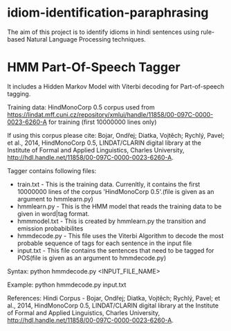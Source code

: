 # idiom-identification-paraphrasing
The aim of this project is to identify idioms in hindi sentences using rule-based Natural Language Processing techniques.

# HMM Part-Of-Speech Tagger
It includes a Hidden Markov Model with Viterbi decoding for Part-of-speech tagging.

Training data: HindMonoCorp 0.5 corpus used from https://lindat.mff.cuni.cz/repository/xmlui/handle/11858/00-097C-0000-0023-6260-A for training (first 10000000 lines only)

If using this corpus please cite: 
Bojar, Ondřej; Diatka, Vojtěch; Rychlý, Pavel; et al., 2014, 
  HindMonoCorp 0.5, LINDAT/CLARIN digital library at the Institute of Formal and Applied Linguistics, Charles University, 
  http://hdl.handle.net/11858/00-097C-0000-0023-6260-A.

Tagger contains following files:
  * train.txt - This is the training data. Currenltly, it contains the first 10000000 lines of the corpus 'HindMonoCorp 0.5'.(file is given as an argument to hmmlearn.py)
  * hmmlearn.py - This is the HMM model that reads the training data to be given in word|tag format.
  * hmmmodel.txt - This is created by hmmlearn.py the transition and emission probabibilites 
  * hmmdecode.py - This file uses the Viterbi Algorithm to decode the most probable sequence of tags for each sentence in the input file
  * input.txt - This file contains the sentences that need to be tagged for POS(file is given as an argument to hmmdecode.py)

Syntax:
  python hmmdecode.py <INPUT_FILE_NAME>

Example:
  python hmmdecode.py input.txt

References:
Hindi Corpus -
Bojar, Ondřej; Diatka, Vojtěch; Rychlý, Pavel; et al., 2014, 
  HindMonoCorp 0.5, LINDAT/CLARIN digital library at the Institute of Formal and Applied Linguistics, Charles University, 
  http://hdl.handle.net/11858/00-097C-0000-0023-6260-A.
